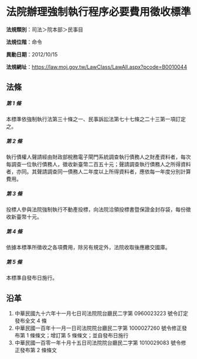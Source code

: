 # 法院辦理強制執行程序必要費用徵收標準




**法規類別**：司法＞院本部＞民事目

**法規位階**：命令

**異動日期**：2012/10/15  

**法規網址**：https://law.moj.gov.tw/LawClass/LawAll.aspx?pcode=B0010044



## 法條
##### 第 1 條
本標準依強制執行法第三十條之一、民事訴訟法第七十七條之二十三第一項訂定之。

##### 第 2 條
執行債權人聲請經由財政部稅務電子閘門系統調查執行債務人之財產資料者，每次每調查一位執行債務人，徵收新臺幣二百五十元；聲請調查執行債務人之所得資料者，亦同。其聲請調查同一債務人二年度以上所得資料者，應依每一年度分別計算費用。

##### 第 3 條
投標人參與法院強制執行不動產投標，向法院洽領投標書暨保證金封存袋，每份徵收新臺幣十元。

##### 第 4 條
依據本標準所徵收之各項費用，除另有規定外，法院收取後應繳交國庫。

##### 第 5 條
本標準自發布日施行。

## 沿革
1. 中華民國九十六年十一月七日司法院院台廳民二字第 0960023223 號令訂定發布全文 4  條
1. 中華民國一百年十一月一日司法院院台廳民二字第 1000027260 號令修正發布第 1  條條文；增訂第 5  條條文；並自發布日施行
1. 中華民國一百零一年十月十五日司法院院台廳民二字第 1010029083 號令修正發布第 2  條條文
